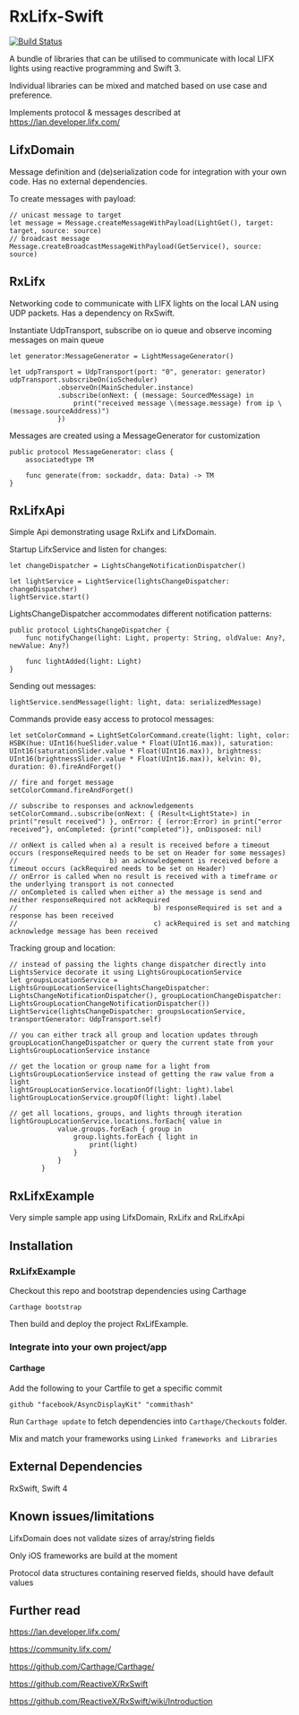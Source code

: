 # RxLifx-Swift
[![Build Status](https://travis-ci.org/flowsprenger/RxLifx-Swift.svg?branch=master)](https://travis-ci.org/flowsprenger/RxLifx-Swift)

A bundle of libraries that can be utilised to communicate with local LIFX lights using reactive programming and Swift 3.

Individual libraries can be mixed and matched based on use case and preference.

Implements protocol & messages described at https://lan.developer.lifx.com/

## LifxDomain

Message definition and (de)serialization code for integration with your own code.
Has no external dependencies.

To create messages with payload:
```
// unicast message to target
let message = Message.createMessageWithPayload(LightGet(), target: target, source: source)
// broadcast message
Message.createBroadcastMessageWithPayload(GetService(), source: source)
```

## RxLifx

Networking code to communicate with LIFX lights on the local LAN using UDP packets.
Has a dependency on RxSwift.

Instantiate UdpTransport, subscribe on io queue and observe incoming messages on main queue
```
let generator:MessageGenerator = LightMessageGenerator()

let udpTransport = UdpTransport(port: "0", generator: generator)
udpTransport.subscribeOn(ioScheduler)
            .observeOn(MainScheduler.instance)
            .subscribe(onNext: { (message: SourcedMessage) in
                print("received message \(message.message) from ip \(message.sourceAddress)")
            })
```

Messages are created using a MessageGenerator for customization
```
public protocol MessageGenerator: class {
    associatedtype TM

    func generate(from: sockaddr, data: Data) -> TM
}
```

## RxLifxApi

Simple Api demonstrating usage RxLifx and LifxDomain.

Startup LifxService and listen for changes:
```
let changeDispatcher = LightsChangeNotificationDispatcher()

let lightService = LightService(lightsChangeDispatcher: changeDispatcher)
lightService.start()
```

LightsChangeDispatcher accommodates different notification patterns:
```
public protocol LightsChangeDispatcher {
    func notifyChange(light: Light, property: String, oldValue: Any?, newValue: Any?)

    func lightAdded(light: Light)
}
```

Sending out messages:
```
lightService.sendMessage(light: light, data: serializedMessage)
```

Commands provide easy access to protocol messages:
```
let setColorCommand = LightSetColorCommand.create(light: light, color: HSBK(hue: UInt16(hueSlider.value * Float(UInt16.max)), saturation: UInt16(saturationSlider.value * Float(UInt16.max)), brightness: UInt16(brightnessSlider.value * Float(UInt16.max)), kelvin: 0), duration: 0).fireAndForget()

// fire and forget message
setColorCommand.fireAndForget()

// subscribe to responses and acknowledgements
setColorCommand..subscribe(onNext: { (Result<LightState>) in print("result received") }, onError: { (error:Error) in print("error received"}, onCompleted: {print("completed")}, onDisposed: nil)

// onNext is called when a) a result is received before a timeout occurs (responseRequired needs to be set on Header for some messages)
//                       b) an acknowledgement is received before a timeout occurs (ackRequired needs to be set on Header)
// onError is called when no result is received with a timeframe or the underlying transport is not connected
// onCompleted is called when either a) the message is send and neither responseRequired not ackRequired
//                                  b) responseRequired is set and a response has been received
//                                  c) ackRequired is set and matching acknowledge message has been received
```

Tracking group and location:
```
// instead of passing the lights change dispatcher directly into LightsService decorate it using LightsGroupLocationService
let groupsLocationService = LightsGroupLocationService(lightsChangeDispatcher: LightsChangeNotificationDispatcher(), groupLocationChangeDispatcher: LightsGroupLocationChangeNotificationDispatcher())
LightService(lightsChangeDispatcher: groupsLocationService, transportGenerator: UdpTransport.self)

// you can either track all group and location updates through groupLocationChangeDispatcher or query the current state from your LightsGroupLocationService instance

// get the location or group name for a light from LightsGroupLocationService instead of getting the raw value from a light
lightGroupLocationService.locationOf(light: light).label
lightGroupLocationService.groupOf(light: light).label

// get all locations, groups, and lights through iteration
lightGroupLocationService.locations.forEach{ value in
            value.groups.forEach { group in
                group.lights.forEach { light in
                    print(light)
                }
            }
        }
```

## RxLifxExample

Very simple sample app using LifxDomain, RxLifx and RxLifxApi

## Installation

### RxLifxExample

Checkout this repo and bootstrap dependencies using Carthage

`Carthage bootstrap`

Then build and deploy the project RxLifExample.

### Integrate into your own project/app

#### Carthage

Add the following to your Cartfile to get a specific commit

`github "facebook/AsyncDisplayKit" "commithash"`

Run `Carthage update` to fetch dependencies into `Carthage/Checkouts` folder.

Mix and match your frameworks using `Linked frameworks and Libraries`

## External Dependencies

RxSwift, Swift 4

## Known issues/limitations

LifxDomain does not validate sizes of array/string fields

Only iOS frameworks are build at the moment

Protocol data structures containing reserved fields, should have default values

## Further read

https://lan.developer.lifx.com/

https://community.lifx.com/

https://github.com/Carthage/Carthage/

https://github.com/ReactiveX/RxSwift

https://github.com/ReactiveX/RxSwift/wiki/Introduction
